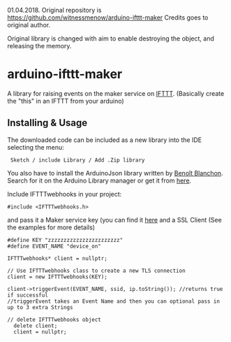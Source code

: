 01.04.2018.
Original repository is https://github.com/witnessmenow/arduino-ifttt-maker
Credits goes to original author.

Original library is changed with aim to enable destroying the object, and releasing the memory.

# arduino-ifttt-maker
A library for raising events on the maker service on [IFTTT](https://ifttt.com). (Basically create the "this" in an IFTTT from your arduino)

## Installing & Usage

The downloaded code can be included as a new library into the IDE selecting the menu:

     Sketch / include Library / Add .Zip library

You also have to install the ArduinoJson library written by [Benoît Blanchon](https://github.com/bblanchon). Search for it on the Arduino Library manager or get it from [here](https://github.com/bblanchon/ArduinoJson).

Include IFTTTwebhooks in your project:

    #include <IFTTTwebhooks.h>

and pass it a Maker service key (you can find it [here](https://ifttt.com/services/maker_webhooks/settings) and a SSL Client (See the examples for more details)

    #define KEY "zzzzzzzzzzzzzzzzzzzzzzz"
    #define EVENT_NAME "device_on"

    IFTTTwebhooks* client = nullptr;

    // Use IFTTTwebhooks class to create a new TLS connection
    client = new IFTTTwebhooks(KEY);

    client->triggerEvent(EVENT_NAME, ssid, ip.toString()); //returns true if successful
    //triggerEvent takes an Event Name and then you can optional pass in up to 3 extra Strings

    // delete IFTTTwebhooks object
      delete client;
      client = nullptr;
